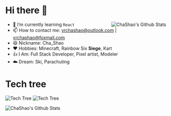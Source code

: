 # Hi there 👋

<a href="#">
  <img src="https://github-readme-stats.vercel.app/api?username=Cha-Shao&show_icons=true&hide_border=true" align="right" alt="ChaShao's Github Stats" />
</a>

- 🌱 I’m currently learning `React`
- 📫 How to contact me: yrchashao@outlook.com | yrchashao@foxmail.com
- 😄 Nickname: Cha_Shao
- ❤️ Hobbies: Minecraft, Rainbow Six **Siege**, Kart
- 👍 I Am: Full Stack Developer, Pixel artist, Modeler
- ☁️ Dream: Ski, Parachuting

# Tech tree

![Tech Tree](https://skillicons.dev/icons?i=react,nextjs,astro,ts,mongodb,python,vue,tauri,tailwind,blender)
![Tech Tree](https://r6.zyc.su/api/icons?i=rook,kapkan,blitz,ela,warden,thunderbird)

<div>
    <img src="https://github-readme-stats.vercel.app/api/top-langs/?username=Cha-Shao&layout=compact" align="left" alt="ChaShao's Github Stats" />
</div>

